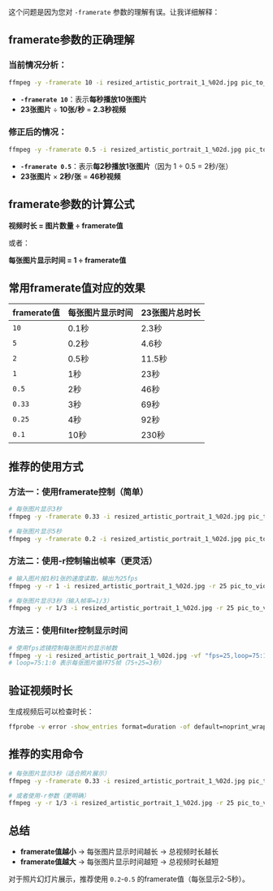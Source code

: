 这个问题是因为您对 `-framerate` 参数的理解有误。让我详细解释：

## framerate参数的正确理解

### 当前情况分析：
```bash
ffmpeg -y -framerate 10 -i resized_artistic_portrait_1_%02d.jpg pic_to_video.mp4
```
- **`-framerate 10`**：表示**每秒播放10张图片**
- **23张图片** ÷ **10张/秒** = **2.3秒视频**

### 修正后的情况：
```bash
ffmpeg -y -framerate 0.5 -i resized_artistic_portrait_1_%02d.jpg pic_to_video.mp4
```
- **`-framerate 0.5`**：表示**每2秒播放1张图片**（因为 1 ÷ 0.5 = 2秒/张）
- **23张图片** × **2秒/张** = **46秒视频**

## framerate参数的计算公式

**视频时长 = 图片数量 ÷ framerate值**

或者：

**每张图片显示时间 = 1 ÷ framerate值**

## 常用framerate值对应的效果

| framerate值 | 每张图片显示时间 | 23张图片总时长 |
|------------|-----------------|---------------|
| `10` | 0.1秒 | 2.3秒 |
| `5` | 0.2秒 | 4.6秒 |
| `2` | 0.5秒 | 11.5秒 |
| `1` | 1秒 | 23秒 |
| `0.5` | 2秒 | 46秒 |
| `0.33` | 3秒 | 69秒 |
| `0.25` | 4秒 | 92秒 |
| `0.1` | 10秒 | 230秒 |

## 推荐的使用方式

### 方法一：使用framerate控制（简单）
```bash
# 每张图片显示3秒
ffmpeg -y -framerate 0.33 -i resized_artistic_portrait_1_%02d.jpg pic_to_video.mp4

# 每张图片显示5秒
ffmpeg -y -framerate 0.2 -i resized_artistic_portrait_1_%02d.jpg pic_to_video.mp4
```

### 方法二：使用-r控制输出帧率（更灵活）
```bash
# 输入图片按1秒1张的速度读取，输出为25fps
ffmpeg -y -r 1 -i resized_artistic_portrait_1_%02d.jpg -r 25 pic_to_video.mp4

# 每张图片显示3秒（输入帧率=1/3）
ffmpeg -y -r 1/3 -i resized_artistic_portrait_1_%02d.jpg -r 25 pic_to_video.mp4
```

### 方法三：使用filter控制显示时间
```bash
# 使用fps滤镜控制每张图片的显示帧数
ffmpeg -y -i resized_artistic_portrait_1_%02d.jpg -vf "fps=25,loop=75:1:0" pic_to_video.mp4
# loop=75:1:0 表示每张图片循环75帧（75÷25=3秒）
```

## 验证视频时长

生成视频后可以检查时长：
```bash
ffprobe -v error -show_entries format=duration -of default=noprint_wrappers=1:nokey=1 pic_to_video.mp4
```

## 推荐的实用命令

```bash
# 每张图片显示3秒（适合照片展示）
ffmpeg -y -framerate 0.33 -i resized_artistic_portrait_1_%02d.jpg pic_to_video.mp4

# 或者使用-r参数（更明确）
ffmpeg -y -r 1/3 -i resized_artistic_portrait_1_%02d.jpg -r 25 pic_to_video.mp4
```

## 总结

- **framerate值越小** → 每张图片显示时间越长 → 总视频时长越长
- **framerate值越大** → 每张图片显示时间越短 → 总视频时长越短

对于照片幻灯片展示，推荐使用 `0.2`-`0.5` 的framerate值（每张显示2-5秒）。